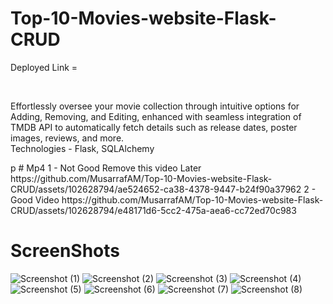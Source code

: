 # Top-10-Movies-website-Flask-CRUD
Deployed Link = 

<br>
<p>Effortlessly oversee your movie collection through intuitive options for Adding, Removing, and Editing, enhanced with seamless integration of TMDB API to automatically fetch details such as release dates, poster images, reviews, and more.<br>
Technologies - Flask, SQLAlchemy</p>p
# Mp4
1 - Not Good Remove this video Later
https://github.com/MusarrafAM/Top-10-Movies-website-Flask-CRUD/assets/102628794/ae524652-ca38-4378-9447-b24f90a37962
2 -  Good Video
https://github.com/MusarrafAM/Top-10-Movies-website-Flask-CRUD/assets/102628794/e48171d6-5cc2-475a-aea6-cc72ed70c983

# ScreenShots
![Screenshot (1)](https://github.com/MusarrafAM/Top-10-Movies-website-Flask-CRUD/assets/102628794/d8c9bfe5-8877-4a6e-b12c-fcc8a878ceec)
![Screenshot (2)](https://github.com/MusarrafAM/Top-10-Movies-website-Flask-CRUD/assets/102628794/fa58bf3b-8d17-446e-b94f-ed1c41b994af)
![Screenshot (3)](https://github.com/MusarrafAM/Top-10-Movies-website-Flask-CRUD/assets/102628794/aff59525-02a6-4b7f-b33e-3240102cd884)
![Screenshot (4)](https://github.com/MusarrafAM/Top-10-Movies-website-Flask-CRUD/assets/102628794/8709c867-ae57-451f-bd42-e43bf86270d6)
![Screenshot (5)](https://github.com/MusarrafAM/Top-10-Movies-website-Flask-CRUD/assets/102628794/2ee8ad43-1313-4852-8a24-9e691cd8ddb0)
![Screenshot (6)](https://github.com/MusarrafAM/Top-10-Movies-website-Flask-CRUD/assets/102628794/506fb7ec-b7f6-4806-977f-c30704a552bb)
![Screenshot (7)](https://github.com/MusarrafAM/Top-10-Movies-website-Flask-CRUD/assets/102628794/e60deb6f-da13-486a-a6fb-514e046d41b7)
![Screenshot (8)](https://github.com/MusarrafAM/Top-10-Movies-website-Flask-CRUD/assets/102628794/3778da72-f2cb-4a80-a3bc-e464018e6e11)
